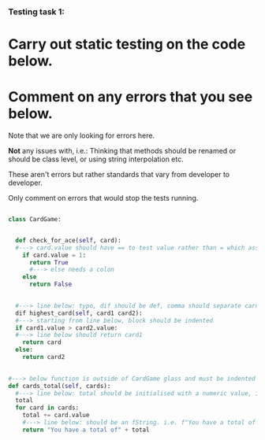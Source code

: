 ### Testing task 1:

# Carry out static testing on the code below.
# Comment on any errors that you see below.

Note that we are only looking for errors here.

**Not** any issues with, i.e.: 
Thinking that methods should be renamed or should be class level, or using string interpolation etc. 

These aren't errors but rather standards that vary from developer to developer. 

Only comment on errors that would stop the tests running.

```python

class CardGame:


  def check_for_ace(self, card):
  #---> card.value should have == to test value rather than = which assigns a value 
    if card.value = 1:
      return True
      #---> else needs a colon
    else
      return False
   

  #---> line below: typo, dif should be def, comma should separate card1 & card2; 
  dif highest_card(self, card1 card2): 
  #---> starting from line below, block should be indented
  if card1.value > card2.value:
  #---> line below should return card1
    return card
  else:
    return card2
  

#---> below function is outside of CardGame glass and must be indented
def cards_total(self, cards):
  #---> line below: total should be initialised with a numeric value, i.e. total = 0
  total
  for card in cards:
    total += card.value
    #---> line below: should be an fString. i.e. f"You have a total of + {total} and is inside the wrond code block, needs to be tabed out
    return "You have a total of" + total